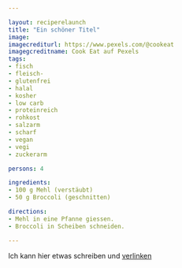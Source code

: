```yaml
---

layout: reciperelaunch
title: "Ein schöner Titel"
image: 
imagecrediturl: https://www.pexels.com/@cookeat
imagegcreditname: Cook Eat auf Pexels
tags: 
- fisch
- fleisch-
- glutenfrei
- halal
- kosher
- low carb
- proteinreich
- rohkost
- salzarm
- scharf
- vegan
- vegi
- zuckerarm

persons: 4

ingredients:
- 100 g Mehl (verstäubt)
- 50 g Broccoli (geschnitten)

directions:
- Mehl in eine Pfanne giessen.
- Broccoli in Scheiben schneiden.

---
```


Ich kann hier etwas schreiben und [verlinken](https://www.cookeat.ch)
